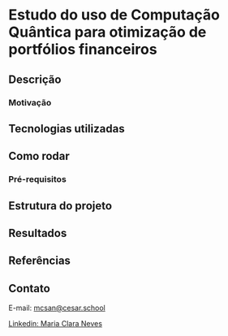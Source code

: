 # Estudo do uso de Computação Quântica para otimização de portfólios financeiros

## Descrição
### Motivação

## Tecnologias utilizadas

## Como rodar
### Pré-requisitos

## Estrutura do projeto

## Resultados

## Referências

## Contato
E-mail: mcsan@cesar.school

[Linkedin: Maria Clara Neves](https://www.linkedin.com/in/claranevess/)
